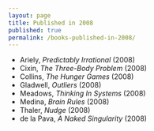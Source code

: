 ```yaml
---
layout: page
title: Published in 2008
published: true
permalink: /books-published-in-2008/
---
```


* Ariely, _Predictably Irrational_ (2008) 
* Cixin, _The Three-Body Problem_ (2008) 
* Collins, _The Hunger Games_ (2008) 
* Gladwell, _Outliers_ (2008) 
* Meadows, _Thinking In Systems_ (2008) 
* Medina, _Brain Rules_ (2008) 
* Thaler, _Nudge_ (2008) 
* de la Pava, _A Naked Singularity_ (2008) 
